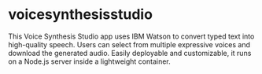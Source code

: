 # voicesynthesisstudio
This Voice Synthesis Studio app uses IBM Watson to convert typed text into high-quality speech. Users can select from multiple expressive voices and download the generated audio. Easily deployable and customizable, it runs on a Node.js server inside a lightweight container.
